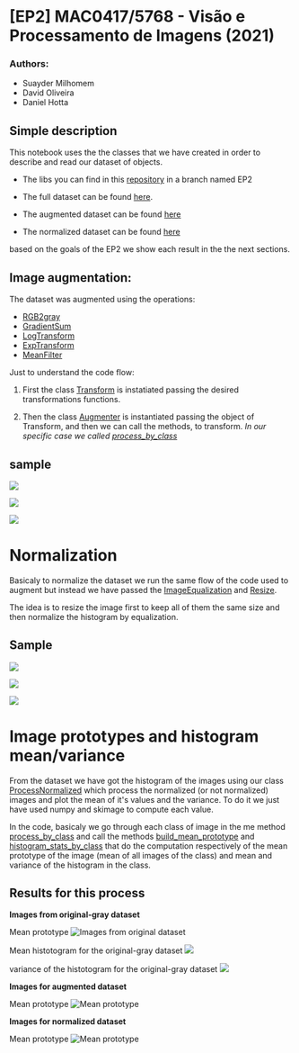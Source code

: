# [EP2] MAC0417/5768 - Visão e Processamento de Imagens (2021)

### Authors:
 - Suayder Milhomem
 - David Oliveira
 - Daniel Hotta


## Simple description

This notebook uses the the classes that we have created in order to describe and read our dataset of objects.

- The libs you can find in this [repository](https://github.com/suayder/computer_vision_eps_usp.git) in a branch named EP2

- The full dataset can be found [here](https://drive.google.com/drive/folders/1GJD9P-zUVVOHRNSenVLbm_XS1joCXYm-?usp=sharing).

- The augmented dataset can be found [here](https://drive.google.com/drive/folders/12VkujKaxqRLSw0WmiearpAcSVmWcGUaL?usp=sharing)

- The normalized dataset can be found [here](https://drive.google.com/drive/folders/1GiaHAkYCSkgVvktgkbBAYJIR9ETHqxpw?usp=sharing)

based on the goals of the EP2 we show each result in the the next sections.

## Image augmentation:

The dataset was augmented using the operations:

- [RGB2gray](https://github.com/suayder/computer_vision_eps_usp/blob/6bb0e46e5ddc7db17ac501f61fcb1701e96ad4a4/src/transform/img_transformers.py#L15)
- [GradientSum](https://github.com/suayder/computer_vision_eps_usp/blob/6bb0e46e5ddc7db17ac501f61fcb1701e96ad4a4/src/transform/img_transformers.py#L24)
- [LogTransform](https://github.com/suayder/computer_vision_eps_usp/blob/6bb0e46e5ddc7db17ac501f61fcb1701e96ad4a4/src/transform/img_transformers.py#L66)
- [ExpTransform](https://github.com/suayder/computer_vision_eps_usp/blob/6bb0e46e5ddc7db17ac501f61fcb1701e96ad4a4/src/transform/img_transformers.py#L87)
- [MeanFilter](https://github.com/suayder/computer_vision_eps_usp/blob/6bb0e46e5ddc7db17ac501f61fcb1701e96ad4a4/src/transform/img_transformers.py#L109)

Just to understand the code flow:

1. First the class [Transform](https://github.com/suayder/computer_vision_eps_usp/blob/6bb0e46e5ddc7db17ac501f61fcb1701e96ad4a4/src/augmenter.py#L10) is instatiated passing the desired transformations functions.

2. Then the class [Augmenter](https://github.com/suayder/computer_vision_eps_usp/blob/6bb0e46e5ddc7db17ac501f61fcb1701e96ad4a4/src/augmenter.py#L45) is instantiated passing the object of Transform, and then we can call the methods, to transform. *In our specific case we called [process_by_class](https://github.com/suayder/computer_vision_eps_usp/blob/6bb0e46e5ddc7db17ac501f61fcb1701e96ad4a4/src/augmenter.py#L146)*


## sample

![](images/augmented1.png)

![](images/augmented2.png)

![](images/augmented3.png)


# Normalization

Basicaly to normalize the dataset we run the same flow of the code used to augment but instead we have passed the [ImageEqualization](https://github.com/suayder/computer_vision_eps_usp/blob/361f487da8dce0d0447aded7adb57baeafbf84d4/src/transform/img_transformers.py#L157) and [Resize](https://github.com/suayder/computer_vision_eps_usp/blob/361f487da8dce0d0447aded7adb57baeafbf84d4/src/transform/img_transformers.py#L170).

The idea is to resize the image first to keep all of them the same size and then normalize the histogram by equalization.

## Sample

![](images/normalized1.png)

![](images/normalized2.png)

![](images/normalized3.png)


# Image prototypes and histogram mean/variance

From the dataset we have got the histogram of the images using our class [ProcessNormalized](https://github.com/suayder/computer_vision_eps_usp/blob/d902bf9fddb770d24f6c38995e9cebda4b7f0666/src/normalize.py#L60) which process the normalized (or not normalized) images and plot the mean of it's values and the variance. To do it we just have used numpy and skimage to compute each value.

In the code, basicaly we go through each class of image in the me method [process_by_class](https://github.com/suayder/computer_vision_eps_usp/blob/d902bf9fddb770d24f6c38995e9cebda4b7f0666/src/normalize.py#L87) and call the methods [build_mean_prototype](https://github.com/suayder/computer_vision_eps_usp/blob/d902bf9fddb770d24f6c38995e9cebda4b7f0666/src/normalize.py#L73) and [histogram_stats_by_class](https://github.com/suayder/computer_vision_eps_usp/blob/d902bf9fddb770d24f6c38995e9cebda4b7f0666/src/normalize.py#L151) that do the computation respectively of the mean prototype of the image (mean of all images of the class) and mean and variance of the histogram in the class.

## Results for this process

**Images from original-gray dataset**

Mean prototype
![Images from original dataset](images/graydataset_prot.png)

Mean histotogram for the original-gray dataset
![](images/hist_meanorigray.png)

variance of the histotogram for the original-gray dataset
![](images/hist_varorigray.png)

**Images for augmented dataset**


Mean prototype
![Mean prototype](images/augmdataset_prot.png)


**Images for normalized dataset**


Mean prototype
![Mean prototype](images/normdataset_prot.png)